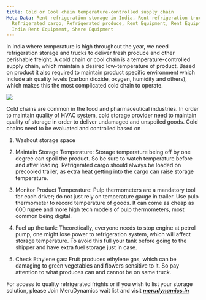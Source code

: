 ```yaml
---
title: Cold or Cool chain temperature-controlled supply chain
Meta Data: Rent refrigeration storage in India, Rent refrigeration truck in India,
  Refrigerated cargo, Refrigerated produce, Rent Equipment, Rent Equipment in India,
  India Rent Equipment, Share Equipment
---
```


In India where temperature is high throughout the year, we need refrigeration storage and trucks to deliver fresh produce and other perishable freight. A cold chain or cool chain is a temperature-controlled supply chain, which maintain a desired low-temperature of product. Based on product it also required to maintain product specific environment which include air quality levels (carbon dioxide, oxygen, humidity and others), which makes this the most complicated cold chain to operate.

![](https://app.box.com/representation/file_version_378338172872/thumb_320.jpg)

Cold chains are common in the food and pharmaceutical industries. In order to maintain quality of HVAC system, cold storage provider need to maintain quality of storage in order to deliver undamaged and unspoiled goods.
Cold chains need to be evaluated and controlled based on 

1. Washout storage space

2. Maintain Storage Temperature:
Storage temperature being off by one degree can spoil the product. So be sure to watch temperature before and after loading.  Refrigerated cargo should always be loaded on precooled trailer, as extra heat getting into the cargo can raise storage temperature. 

3. Monitor Product Temperature:
Pulp thermometers are a mandatory tool for each driver; do not just rely on temperature gauge in trailer. Use pulp thermometer to record temperature of goods. It can come as cheap as 600 rupee and more high tech models of pulp thermometers, most common being digital.

4. Fuel up the tank:
Theoretically, everyone needs to stop engine at petrol pump, one might lose power to refrigeration system, which will affect storage temperature. To avoid this full your tank before going to the shipper and have extra fuel storage just in case.

5. Check Ethylene gas:
Fruit produces ethylene gas, which can be damaging to green vegetables and flowers sensitive to it. So pay attention to what produces can and cannot be on same truck.

For access to quality refrigerated frights or if you wish to list your storage solution, please Join MeruDynamics wait list and visit ***[merudynamics.in](http://merudynamics.in)***